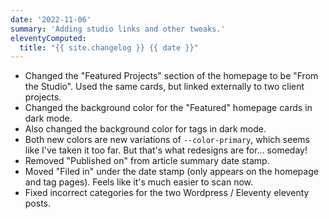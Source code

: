 ```yaml
---
date: '2022-11-06'
summary: 'Adding studio links and other tweaks.'
eleventyComputed:
  title: "{{ site.changelog }} {{ date }}"
---
```


* Changed the "Featured Projects" section of the homepage to be "From the Studio". Used the same cards, but linked externally to two client projects.
* Changed the background color for the "Featured" homepage cards in dark mode.
* Also changed the background color for tags in dark mode.
* Both new colors are new variations of `--color-primary`, which seems like I've taken it too far. But that's what redesigns are for... someday!
* Removed "Published on" from article summary date stamp.
* Moved "Filed in" under the date stamp (only appears on the homepage and tag pages). Feels like it's much easier to scan now.
* Fixed incorrect categories for the two Wordpress / Eleventy eleventy posts.
